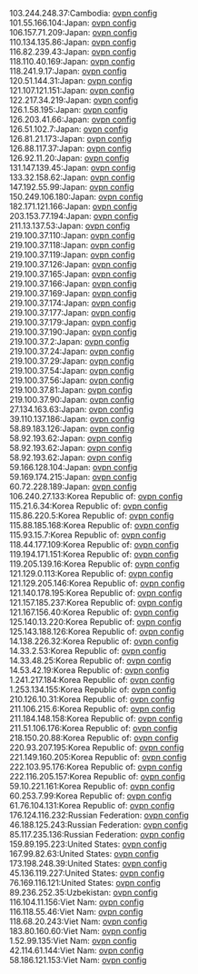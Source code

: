 103.244.248.37:Cambodia: [ovpn config](vpn/103_244_248_37.ovpn)  
101.55.166.104:Japan: [ovpn config](vpn/101_55_166_104.ovpn)  
106.157.71.209:Japan: [ovpn config](vpn/106_157_71_209.ovpn)  
110.134.135.86:Japan: [ovpn config](vpn/110_134_135_86.ovpn)  
116.82.239.43:Japan: [ovpn config](vpn/116_82_239_43.ovpn)  
118.110.40.169:Japan: [ovpn config](vpn/118_110_40_169.ovpn)  
118.241.9.17:Japan: [ovpn config](vpn/118_241_9_17.ovpn)  
120.51.144.31:Japan: [ovpn config](vpn/120_51_144_31.ovpn)  
121.107.121.151:Japan: [ovpn config](vpn/121_107_121_151.ovpn)  
122.217.34.219:Japan: [ovpn config](vpn/122_217_34_219.ovpn)  
126.1.58.195:Japan: [ovpn config](vpn/126_1_58_195.ovpn)  
126.203.41.66:Japan: [ovpn config](vpn/126_203_41_66.ovpn)  
126.51.102.7:Japan: [ovpn config](vpn/126_51_102_7.ovpn)  
126.81.21.173:Japan: [ovpn config](vpn/126_81_21_173.ovpn)  
126.88.117.37:Japan: [ovpn config](vpn/126_88_117_37.ovpn)  
126.92.11.20:Japan: [ovpn config](vpn/126_92_11_20.ovpn)  
131.147.139.45:Japan: [ovpn config](vpn/131_147_139_45.ovpn)  
133.32.158.62:Japan: [ovpn config](vpn/133_32_158_62.ovpn)  
147.192.55.99:Japan: [ovpn config](vpn/147_192_55_99.ovpn)  
150.249.106.180:Japan: [ovpn config](vpn/150_249_106_180.ovpn)  
182.171.121.166:Japan: [ovpn config](vpn/182_171_121_166.ovpn)  
203.153.77.194:Japan: [ovpn config](vpn/203_153_77_194.ovpn)  
211.13.137.53:Japan: [ovpn config](vpn/211_13_137_53.ovpn)  
219.100.37.110:Japan: [ovpn config](vpn/219_100_37_110.ovpn)  
219.100.37.118:Japan: [ovpn config](vpn/219_100_37_118.ovpn)  
219.100.37.119:Japan: [ovpn config](vpn/219_100_37_119.ovpn)  
219.100.37.126:Japan: [ovpn config](vpn/219_100_37_126.ovpn)  
219.100.37.165:Japan: [ovpn config](vpn/219_100_37_165.ovpn)  
219.100.37.166:Japan: [ovpn config](vpn/219_100_37_166.ovpn)  
219.100.37.169:Japan: [ovpn config](vpn/219_100_37_169.ovpn)  
219.100.37.174:Japan: [ovpn config](vpn/219_100_37_174.ovpn)  
219.100.37.177:Japan: [ovpn config](vpn/219_100_37_177.ovpn)  
219.100.37.179:Japan: [ovpn config](vpn/219_100_37_179.ovpn)  
219.100.37.190:Japan: [ovpn config](vpn/219_100_37_190.ovpn)  
219.100.37.2:Japan: [ovpn config](vpn/219_100_37_2.ovpn)  
219.100.37.24:Japan: [ovpn config](vpn/219_100_37_24.ovpn)  
219.100.37.29:Japan: [ovpn config](vpn/219_100_37_29.ovpn)  
219.100.37.54:Japan: [ovpn config](vpn/219_100_37_54.ovpn)  
219.100.37.56:Japan: [ovpn config](vpn/219_100_37_56.ovpn)  
219.100.37.81:Japan: [ovpn config](vpn/219_100_37_81.ovpn)  
219.100.37.90:Japan: [ovpn config](vpn/219_100_37_90.ovpn)  
27.134.163.63:Japan: [ovpn config](vpn/27_134_163_63.ovpn)  
39.110.137.186:Japan: [ovpn config](vpn/39_110_137_186.ovpn)  
58.89.183.126:Japan: [ovpn config](vpn/58_89_183_126.ovpn)  
58.92.193.62:Japan: [ovpn config](vpn/58_92_193_62.ovpn)  
58.92.193.62:Japan: [ovpn config](vpn/58_92_193_62.ovpn)  
58.92.193.62:Japan: [ovpn config](vpn/58_92_193_62.ovpn)  
59.166.128.104:Japan: [ovpn config](vpn/59_166_128_104.ovpn)  
59.169.174.215:Japan: [ovpn config](vpn/59_169_174_215.ovpn)  
60.72.228.189:Japan: [ovpn config](vpn/60_72_228_189.ovpn)  
106.240.27.133:Korea Republic of: [ovpn config](vpn/106_240_27_133.ovpn)  
115.21.6.34:Korea Republic of: [ovpn config](vpn/115_21_6_34.ovpn)  
115.86.220.5:Korea Republic of: [ovpn config](vpn/115_86_220_5.ovpn)  
115.88.185.168:Korea Republic of: [ovpn config](vpn/115_88_185_168.ovpn)  
115.93.15.7:Korea Republic of: [ovpn config](vpn/115_93_15_7.ovpn)  
118.44.177.109:Korea Republic of: [ovpn config](vpn/118_44_177_109.ovpn)  
119.194.171.151:Korea Republic of: [ovpn config](vpn/119_194_171_151.ovpn)  
119.205.139.16:Korea Republic of: [ovpn config](vpn/119_205_139_16.ovpn)  
121.129.0.113:Korea Republic of: [ovpn config](vpn/121_129_0_113.ovpn)  
121.129.205.146:Korea Republic of: [ovpn config](vpn/121_129_205_146.ovpn)  
121.140.178.195:Korea Republic of: [ovpn config](vpn/121_140_178_195.ovpn)  
121.157.185.237:Korea Republic of: [ovpn config](vpn/121_157_185_237.ovpn)  
121.167.156.40:Korea Republic of: [ovpn config](vpn/121_167_156_40.ovpn)  
125.140.13.220:Korea Republic of: [ovpn config](vpn/125_140_13_220.ovpn)  
125.143.188.126:Korea Republic of: [ovpn config](vpn/125_143_188_126.ovpn)  
14.138.226.32:Korea Republic of: [ovpn config](vpn/14_138_226_32.ovpn)  
14.33.2.53:Korea Republic of: [ovpn config](vpn/14_33_2_53.ovpn)  
14.33.48.25:Korea Republic of: [ovpn config](vpn/14_33_48_25.ovpn)  
14.53.42.19:Korea Republic of: [ovpn config](vpn/14_53_42_19.ovpn)  
1.241.217.184:Korea Republic of: [ovpn config](vpn/1_241_217_184.ovpn)  
1.253.134.155:Korea Republic of: [ovpn config](vpn/1_253_134_155.ovpn)  
210.126.10.31:Korea Republic of: [ovpn config](vpn/210_126_10_31.ovpn)  
211.106.215.6:Korea Republic of: [ovpn config](vpn/211_106_215_6.ovpn)  
211.184.148.158:Korea Republic of: [ovpn config](vpn/211_184_148_158.ovpn)  
211.51.106.176:Korea Republic of: [ovpn config](vpn/211_51_106_176.ovpn)  
218.150.20.88:Korea Republic of: [ovpn config](vpn/218_150_20_88.ovpn)  
220.93.207.195:Korea Republic of: [ovpn config](vpn/220_93_207_195.ovpn)  
221.149.160.205:Korea Republic of: [ovpn config](vpn/221_149_160_205.ovpn)  
222.103.95.176:Korea Republic of: [ovpn config](vpn/222_103_95_176.ovpn)  
222.116.205.157:Korea Republic of: [ovpn config](vpn/222_116_205_157.ovpn)  
59.10.221.161:Korea Republic of: [ovpn config](vpn/59_10_221_161.ovpn)  
60.253.7.99:Korea Republic of: [ovpn config](vpn/60_253_7_99.ovpn)  
61.76.104.131:Korea Republic of: [ovpn config](vpn/61_76_104_131.ovpn)  
176.124.116.232:Russian Federation: [ovpn config](vpn/176_124_116_232.ovpn)  
46.188.125.243:Russian Federation: [ovpn config](vpn/46_188_125_243.ovpn)  
85.117.235.136:Russian Federation: [ovpn config](vpn/85_117_235_136.ovpn)  
159.89.195.223:United States: [ovpn config](vpn/159_89_195_223.ovpn)  
167.99.82.63:United States: [ovpn config](vpn/167_99_82_63.ovpn)  
173.198.248.39:United States: [ovpn config](vpn/173_198_248_39.ovpn)  
45.136.119.227:United States: [ovpn config](vpn/45_136_119_227.ovpn)  
76.169.116.121:United States: [ovpn config](vpn/76_169_116_121.ovpn)  
89.236.252.35:Uzbekistan: [ovpn config](vpn/89_236_252_35.ovpn)  
116.104.11.156:Viet Nam: [ovpn config](vpn/116_104_11_156.ovpn)  
116.118.55.46:Viet Nam: [ovpn config](vpn/116_118_55_46.ovpn)  
118.68.20.243:Viet Nam: [ovpn config](vpn/118_68_20_243.ovpn)  
183.80.160.60:Viet Nam: [ovpn config](vpn/183_80_160_60.ovpn)  
1.52.99.135:Viet Nam: [ovpn config](vpn/1_52_99_135.ovpn)  
42.114.61.144:Viet Nam: [ovpn config](vpn/42_114_61_144.ovpn)  
58.186.121.153:Viet Nam: [ovpn config](vpn/58_186_121_153.ovpn)  
